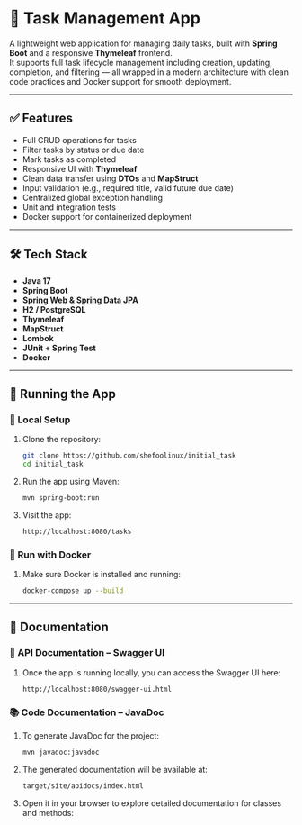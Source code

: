 # 📌 Task Management App

A lightweight web application for managing daily tasks, built with **Spring Boot** and a responsive **Thymeleaf** frontend.  
It supports full task lifecycle management including creation, updating, completion, and filtering — all wrapped in a modern architecture with clean code practices and Docker support for smooth deployment.

---

## ✅ Features

- Full CRUD operations for tasks
- Filter tasks by status or due date
- Mark tasks as completed
- Responsive UI with **Thymeleaf**
- Clean data transfer using **DTOs** and **MapStruct**
- Input validation (e.g., required title, valid future due date)
- Centralized global exception handling
- Unit and integration tests
- Docker support for containerized deployment

---

## 🛠️ Tech Stack

- **Java 17**
- **Spring Boot**
- **Spring Web & Spring Data JPA**
- **H2 / PostgreSQL**
- **Thymeleaf**
- **MapStruct**
- **Lombok**
- **JUnit + Spring Test**
- **Docker**


---

## 🧪 Running the App

### 🔧 Local Setup

1. Clone the repository:
   ```bash
   git clone https://github.com/shefoolinux/initial_task
   cd initial_task

2. Run the app using Maven:
   ```bash
   mvn spring-boot:run

3. Visit the app:
   ```bash
   http://localhost:8080/tasks
   

### 🐳 Run with Docker

1. Make sure Docker is installed and running:
   ```bash
   docker-compose up --build


---

## 🧪 Documentation


### 📘 API Documentation – Swagger UI

1. Once the app is running locally, you can access the Swagger UI here:
   ```bash
   http://localhost:8080/swagger-ui.html
   
### 📚 Code Documentation – JavaDoc

1. To generate JavaDoc for the project:
   ```bash
   mvn javadoc:javadoc

2. The generated documentation will be available at:
   ```bash
   target/site/apidocs/index.html

2. Open it in your browser to explore detailed documentation for classes and methods:


